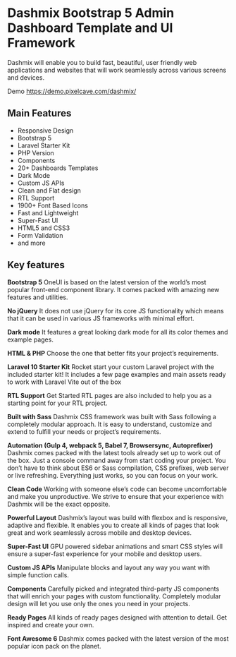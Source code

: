 # Dashmix Bootstrap 5 Admin Dashboard Template and UI Framework  
Dashmix will enable you to build fast, beautiful, user friendly web applications and websites that will work seamlessly across various screens and devices.

Demo https://demo.pixelcave.com/dashmix/

## Main Features
- Responsive Design
- Bootstrap 5
- Laravel Starter Kit
- PHP Version
- Components
- 20+ Dashboards Templates
- Dark Mode
- Custom JS APIs
- Clean and Flat design
- RTL Support
- 1900+ Font Based Icons
- Fast and Lightweight
- Super-Fast UI
- HTML5 and CSS3
- Form Validation
- and more

## Key features
**Bootstrap 5** 
OneUI is based on the latest version of the world’s most popular front-end component library. It comes packed with amazing new features and utilities.

**No jQuery**
It does not use jQuery for its core JS functionality which means that it can be used in various JS frameworks with minimal effort.

**Dark mode**
It features a great looking dark mode for all its color themes and example pages.

**HTML & PHP**
Choose the one that better fits your project’s requirements.

**Laravel 10 Starter Kit**
Rocket start your custom Laravel project with the included starter kit! It includes a few page examples and main assets ready to work with Laravel Vite out of the box

**RTL Support**
Get Started RTL pages are also included to help you as a starting point for your RTL project.

**Built with Sass**
Dashmix CSS framework was built with Sass following a completely modular approach. It is easy to understand, customize and extend to fulfill your needs or project’s requirements.

**Automation (Gulp 4, webpack 5, Babel 7, Browsersync, Autoprefixer)**
Dashmix comes packed with the latest tools already set up to work out of the box. Just a console command away from start coding your project. You don’t have to think about ES6 or Sass compilation, CSS prefixes, web server or live refreshing. Everything just works, so you can focus on your work.

**Clean Code**
Working with someone else’s code can become uncomfortable and make you unproductive. We strive to ensure that your experience with Dashmix will be the exact opposite.

**Powerful Layout**
Dashmix’s layout was build with flexbox and is responsive, adaptive and flexible. It enables you to create all kinds of pages that look great and work seamlessly across mobile and desktop devices.

**Super-Fast UI**
GPU powered sidebar animations and smart CSS styles will ensure a super-fast experience for your mobile and desktop users.

**Custom JS APIs**
Manipulate blocks and layout any way you want with simple function calls.

**Components**
Carefully picked and integrated third-party JS components that will enrich your pages with custom functionality. Completely modular design will let you use only the ones you need in your projects.

**Ready Pages**
All kinds of ready pages designed with attention to detail. Get inspired and create your own.

**Font Awesome 6**
Dashmix comes packed with the latest version of the most popular icon pack on the planet.
